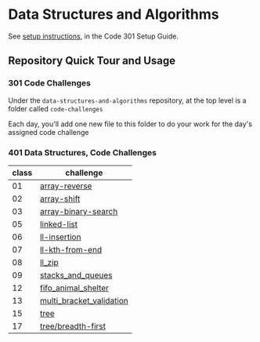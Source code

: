 # Data Structures and Algorithms

See [setup instructions](https://codefellows.github.io/setup-guide/code-301/3-code-challenges), in the Code 301 Setup Guide.

## Repository Quick Tour and Usage

### 301 Code Challenges

Under the `data-structures-and-algorithms` repository, at the top level is a folder called `code-challenges`

Each day, you'll add one new file to this folder to do your work for the day's assigned code challenge

### 401 Data Structures, Code Challenges


class | challenge
------|-----------
01    | [array-reverse](python/code_challenges/array_reverse)
02    | [array-shift](python/code_challenges/array_shift)
03    | [array-binary-search](python/code_challenges/array_binary_search)
05    | [linked-list](python/Data_Structures/linked_list)
06    | [ll-insertion](python/Data_Structures/linked_list)
07    | [ll-kth-from-end](python/Data_Structures/linked_list)
08    | [ll_zip](python/code_challenges/ll_zip)
09    | [stacks_and_queues](python/Data_Structures/stacks_and_queues)
12    | [fifo_animal_shelter ](python/code_challenges/fifo_animal_shelter)
13    | [multi_bracket_validation](python/code_challenges/multi_bracket_validation)
15    | [tree](python/Data_Structures/tree)
17    | [tree/breadth-first](python/Data_Structures/tree)
